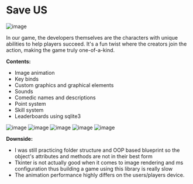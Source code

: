 # Save US 
![image](https://github.com/ZyyAlvez/Hangman-Tkinter/assets/144290810/64ae67c9-abab-4c86-a929-ec5c6bf22dc1)

In our game, the developers themselves are the characters with unique abilities to help players succeed. It's a fun twist where the creators join the action, making the game truly one-of-a-kind.

**Contents:**
* Image animation
* Key binds
* Custom graphics and graphical elements
* Sounds
* Comedic names and descriptions
* Point system
* Skill system
* Leaderboards using sqlite3

![image](https://github.com/ZyyAlvez/Hangman-Tkinter/assets/144290810/0d138b8f-ce48-40a0-89bd-15ae7e2c98b2)
![image](https://github.com/ZyyAlvez/Hangman-Tkinter/assets/144290810/b9c60edb-ee4f-4ba9-a1aa-ddce5ac4f7f4)
![image](https://github.com/ZyyAlvez/Hangman-Tkinter/assets/144290810/e99051b1-e053-492e-aa2b-904e5a5f7865)
![image](https://github.com/ZyyAlvez/Hangman-Tkinter/assets/144290810/5bd88b22-74f8-469b-8b04-660b23a6f9de)
![image](https://github.com/ZyyAlvez/Hangman-Tkinter/assets/144290810/85751f4e-332b-456c-8f49-008f47a2b9e1)

**Downside:**
* I was still practicing folder structure and OOP based blueprint so the object's attributes and methods are not in their best form
* Tkinter is not actually good when it comes to image rendering and ms configuration thus building a game using this library is really slow
* The animation performance highly differs on the users/players device.
